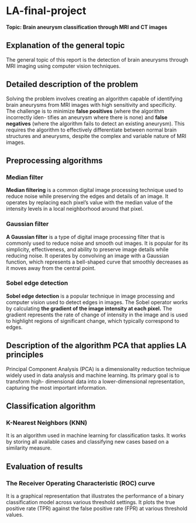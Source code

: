 # LA-final-project
**Topic: Brain aneurysm classification through MRI and CT images**
## Explanation of the general topic
The general topic of this report is the detection of brain aneurysms through MRI imaging using computer vision techniques.
## Detailed description of the problem
Solving the problem involves creating an algorithm capable of identifying brain aneurysms from MRI images with high sensitivity and specificity.\
The challenge is to minimize **false positives** (where the algorithm incorrectly iden- tifies an aneurysm where there is none) and **false negatives** (where the algorithm fails to detect an existing aneurysm). This requires the algorithm to effectively differentiate between normal brain structures and aneurysms, despite the complex and variable nature of MRI images.
## Preprocessing algorithms
### Median filter
**Median filtering** is a common digital image processing technique used to reduce noise while preserving the edges and details of an image. It operates by replacing each pixel’s value with the median value of the intensity levels in a local neighborhood around that pixel.
### Gaussian filter
**A Gaussian filter** is a type of digital image processing filter that is commonly used to reduce noise and smooth out images. It is popular for its simplicity, effectiveness, and ability to preserve image details while reducing noise. It operates by convolving an image with a Gaussian function, which represents a bell-shaped curve that smoothly decreases as it moves away from the central point.
### Sobel edge detection
**Sobel edge detection** is a popular technique in image processing and computer vision used to detect edges in images. The Sobel operator works by calculating **the gradient of the image intensity at each pixel.**
The gradient represents the rate of change of intensity in the image and is used to highlight regions of significant change, which typically correspond to edges.
## Description of the algorithm PCA that applies LA principles
Principal Component Analysis (PCA) is a dimensionality reduction technique widely used in data analysis and machine learning. Its primary goal is to transform high- dimensional data into a lower-dimensional representation, capturing the most important information.
## Classification algorithm
### K-Nearest Neighbors (KNN) 
It is an algorithm used in machine learning for classification tasks. It works by storing all available cases and classifying new cases based on a similarity measure. 
## Evaluation of results
### The Receiver Operating Characteristic (ROC) curve
It is a graphical representation that illustrates the performance of a binary classification model across various threshold settings. It plots the true positive rate (TPR) against the false positive rate (FPR) at various threshold values.





